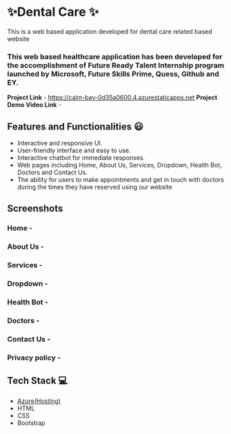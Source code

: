
# ✨Dental Care ✨

This is a web based application developed for dental care related based website

### This web based healthcare application has been developed for the accomplishment of Future Ready Talent Internship program launched by Microsoft, Future Skills Prime, Quess, Github and EY.


**Project Link** - https://calm-bay-0d35a0600.4.azurestaticapps.net
**Project Demo Video Link** - 


## Features and Functionalities 😃

- Interactive and responsive UI.
- User-friendly interface and  easy to use.
- Interactive chatbot for immediate responses.
- Web pages including Home, About Us, Services, Dropdown, Health Bot, Doctors and  Contact Us.
- The ability for users to make appointments and get in touch with doctors during the times they have reserved using our website


## Screenshots

### Home -




   

### About Us -



###  Services -



### Dropdown -



### Health Bot -



### Doctors - 



### Contact Us -





### Privacy policy -






## Tech Stack 💻

- [Azure(Hosting)](https://azure.microsoft.com/en-in/features/azure-portal/)
- HTML
- CSS
- Bootstrap
